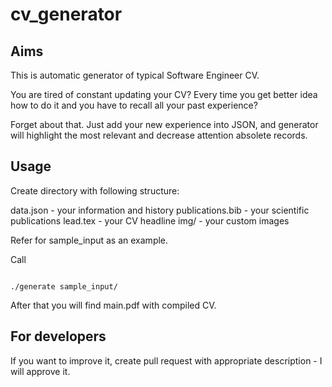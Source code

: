 # cv_generator

## Aims

This is automatic generator of typical Software Engineer CV.

You are tired of constant updating your CV? Every time you get better idea how to do it and you have to recall all your past experience?

Forget about that. Just add your new experience into JSON, and generator will highlight the most relevant and decrease attention absolete records.

## Usage

Create directory with following structure:

data.json - your information and history
publications.bib - your scientific publications
lead.tex - your CV headline
img/ - your custom images

Refer for sample_input as an example.

Call 

```

./generate sample_input/

```

After that you will find main.pdf with compiled CV.

## For developers

If you want to improve it, create pull request with appropriate description - I will approve it. 